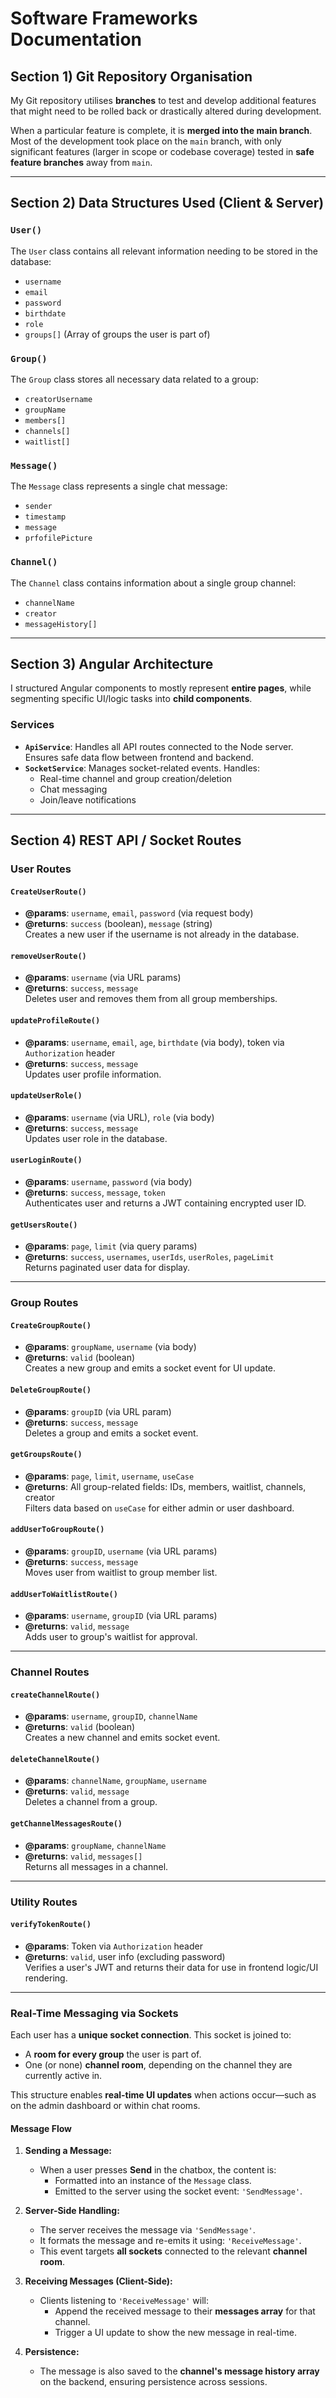 # Software Frameworks Documentation

## Section 1) Git Repository Organisation

My Git repository utilises **branches** to test and develop additional features that might need to be rolled back or drastically altered during development. 

When a particular feature is complete, it is **merged into the main branch**. Most of the development took place on the `main` branch, with only significant features (larger in scope or codebase coverage) tested in **safe feature branches** away from `main`.

---

## Section 2) Data Structures Used (Client & Server)

### `User()`
The `User` class contains all relevant information needing to be stored in the database:

- `username`
- `email`
- `password`
- `birthdate`
- `role`
- `groups[]` (Array of groups the user is part of)

### `Group()`
The `Group` class stores all necessary data related to a group:

- `creatorUsername`
- `groupName`
- `members[]`
- `channels[]`
- `waitlist[]`

### `Message()`
The `Message` class represents a single chat message:

- `sender`
- `timestamp`
- `message`
- `prfofilePicture`

### `Channel()`
The `Channel` class contains information about a single group channel:

- `channelName`
- `creator`
- `messageHistory[]`

---

## Section 3) Angular Architecture

I structured Angular components to mostly represent **entire pages**, while segmenting specific UI/logic tasks into **child components**.

### Services

- **`ApiService`**: Handles all API routes connected to the Node server. Ensures safe data flow between frontend and backend.
- **`SocketService`**: Manages socket-related events. Handles:
  - Real-time channel and group creation/deletion
  - Chat messaging
  - Join/leave notifications

---

## Section 4) REST API / Socket Routes

### User Routes

#### `CreateUserRoute()`
- **@params**: `username`, `email`, `password` (via request body)  
- **@returns**: `success` (boolean), `message` (string)  
Creates a new user if the username is not already in the database.

#### `removeUserRoute()`
- **@params**: `username` (via URL params)  
- **@returns**: `success`, `message`  
Deletes user and removes them from all group memberships.

#### `updateProfileRoute()`
- **@params**: `username`, `email`, `age`, `birthdate` (via body), token via `Authorization` header  
- **@returns**: `success`, `message`  
Updates user profile information.

#### `updateUserRole()`
- **@params**: `username` (via URL), `role` (via body)  
- **@returns**: `success`, `message`  
Updates user role in the database.

#### `userLoginRoute()`
- **@params**: `username`, `password` (via body)  
- **@returns**: `success`, `message`, `token`  
Authenticates user and returns a JWT containing encrypted user ID.

#### `getUsersRoute()`
- **@params**: `page`, `limit` (via query params)  
- **@returns**: `success`, `usernames`, `userIds`, `userRoles`, `pageLimit`  
Returns paginated user data for display.

---

### Group Routes

#### `CreateGroupRoute()`
- **@params**: `groupName`, `username` (via body)  
- **@returns**: `valid` (boolean)  
Creates a new group and emits a socket event for UI update.

#### `DeleteGroupRoute()`
- **@params**: `groupID` (via URL param)  
- **@returns**: `success`, `message`  
Deletes a group and emits a socket event.

#### `getGroupsRoute()`
- **@params**: `page`, `limit`, `username`, `useCase`  
- **@returns**: All group-related fields: IDs, members, waitlist, channels, creator  
Filters data based on `useCase` for either admin or user dashboard.

#### `addUserToGroupRoute()`
- **@params**: `groupID`, `username` (via URL params)  
- **@returns**: `success`, `message`  
Moves user from waitlist to group member list.

#### `addUserToWaitlistRoute()`
- **@params**: `username`, `groupID` (via URL params)  
- **@returns**: `valid`, `message`  
Adds user to group's waitlist for approval.

---

### Channel Routes

#### `createChannelRoute()`
- **@params**: `username`, `groupID`, `channelName`  
- **@returns**: `valid` (boolean)  
Creates a new channel and emits socket event.

#### `deleteChannelRoute()`
- **@params**: `channelName`, `groupName`, `username`  
- **@returns**: `valid`, `message`  
Deletes a channel from a group.

#### `getChannelMessagesRoute()`
- **@params**: `groupName`, `channelName`  
- **@returns**: `valid`, `messages[]`  
Returns all messages in a channel.

---

### Utility Routes

#### `verifyTokenRoute()`
- **@params**: Token via `Authorization` header  
- **@returns**: `valid`, user info (excluding password)  
Verifies a user's JWT and returns their data for use in frontend logic/UI rendering.

---

### Real-Time Messaging via Sockets

Each user has a **unique socket connection**. This socket is joined to:

- A **room for every group** the user is part of.
- One (or none) **channel room**, depending on the channel they are currently active in.

This structure enables **real-time UI updates** when actions occur—such as on the admin dashboard or within chat rooms.

#### Message Flow

1. **Sending a Message:**
   - When a user presses **Send** in the chatbox, the content is:
     - Formatted into an instance of the `Message` class.
     - Emitted to the server using the socket event: `'SendMessage'`.

2. **Server-Side Handling:**
   - The server receives the message via `'SendMessage'`.
   - It formats the message and re-emits it using: `'ReceiveMessage'`.
   - This event targets **all sockets** connected to the relevant **channel room**.

3. **Receiving Messages (Client-Side):**
   - Clients listening to `'ReceiveMessage'` will:
     - Append the received message to their **messages array** for that channel.
     - Trigger a UI update to show the new message in real-time.

4. **Persistence:**
   - The message is also saved to the **channel's message history array** on the backend, ensuring persistence across sessions.
